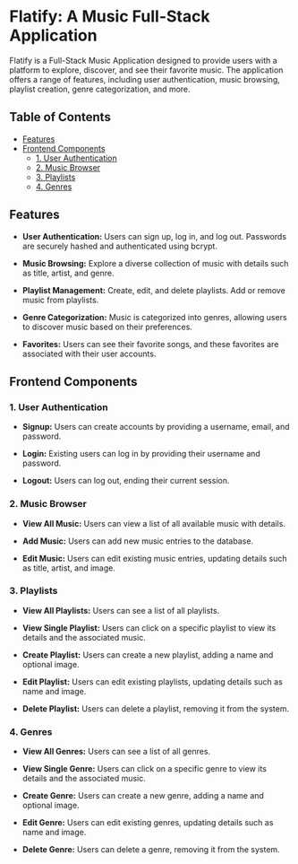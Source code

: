# Flatify: A Music Full-Stack Application

Flatify is a Full-Stack Music Application designed to provide users with a platform to explore, discover, and see their favorite music. The application offers a range of features, including user authentication, music browsing, playlist creation, genre categorization, and more.

## Table of Contents

- [Features](#features)
- [Frontend Components](#frontend-components)
  - [1. User Authentication](#1-user-authentication)
  - [2. Music Browser](#2-music-browser)
  - [3. Playlists](#3-playlists)
  - [4. Genres](#4-genres)


## Features

- **User Authentication:** Users can sign up, log in, and log out. Passwords are securely hashed and authenticated using bcrypt.

- **Music Browsing:** Explore a diverse collection of music with details such as title, artist, and genre.

- **Playlist Management:** Create, edit, and delete playlists. Add or remove music from playlists.

- **Genre Categorization:** Music is categorized into genres, allowing users to discover music based on their preferences.

- **Favorites:** Users can see their favorite songs, and these favorites are associated with their user accounts.

## Frontend Components

### 1. User Authentication

- **Signup:** Users can create accounts by providing a username, email, and password.

- **Login:** Existing users can log in by providing their username and password.

- **Logout:** Users can log out, ending their current session.

### 2. Music Browser

- **View All Music:** Users can view a list of all available music with details.

- **Add Music:** Users can add new music entries to the database.

- **Edit Music:** Users can edit existing music entries, updating details such as title, artist, and image.

### 3. Playlists

- **View All Playlists:** Users can see a list of all playlists.

- **View Single Playlist:** Users can click on a specific playlist to view its details and the associated music.

- **Create Playlist:** Users can create a new playlist, adding a name and optional image.

- **Edit Playlist:** Users can edit existing playlists, updating details such as name and image.

- **Delete Playlist:** Users can delete a playlist, removing it from the system.

### 4. Genres

- **View All Genres:** Users can see a list of all genres.

- **View Single Genre:** Users can click on a specific genre to view its details and the associated music.

- **Create Genre:** Users can create a new genre, adding a name and optional image.

- **Edit Genre:** Users can edit existing genres, updating details such as name and image.

- **Delete Genre:** Users can delete a genre, removing it from the system.
